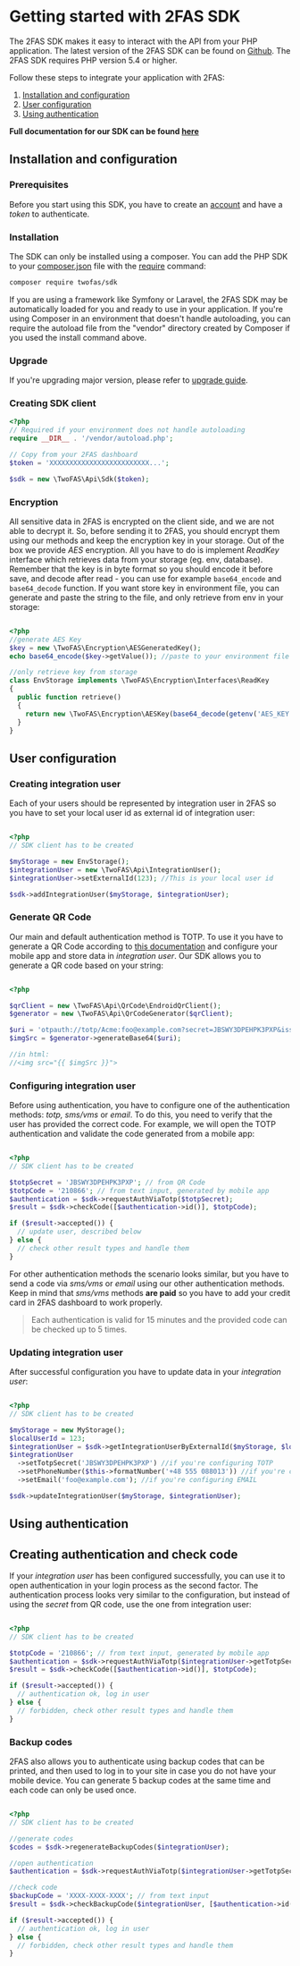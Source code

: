 # Getting started with 2FAS SDK

The 2FAS SDK makes it easy to interact with the API from your PHP application.
The latest version of the 2FAS SDK can be found on [Github](https://github.com/twofas/sdk).
The 2FAS SDK requires PHP version 5.4 or higher.


Follow these steps to integrate your application with 2FAS:

1. [Installation and configuration](#installation-and-configuration)
2. [User configuration](#user-configuration)
3. [Using authentication](#using-authentication)


**Full documentation for our SDK can be found [here](https://docs.2fas.com/apigen/Api)**

## Installation and configuration

### Prerequisites

Before you start using this SDK,
you have to create an [account](https://docs.2fas.com/getting-started) and have a *token* to authenticate.

### Installation

The SDK can only be installed using a composer.
You can add the PHP SDK to your [composer.json](https://getcomposer.org/doc/04-schema.md)
file with the [require](https://getcomposer.org/doc/03-cli.md#require) command:

```bash
composer require twofas/sdk
```

If you are using a framework like Symfony or Laravel, the 2FAS SDK may be automatically loaded for you and ready to use in your application.
If you're using Composer in an environment that doesn't handle autoloading, you can require the autoload file from the "vendor" directory created by Composer if you used the install command above.

### Upgrade

If you're upgrading major version, please refer to
[upgrade guide](https://docs.2fas.com/sdk/Upgrade/).

### Creating SDK client

```php
<?php
// Required if your environment does not handle autoloading
require __DIR__ . '/vendor/autoload.php';

// Copy from your 2FAS dashboard
$token = 'XXXXXXXXXXXXXXXXXXXXXXXXX...';

$sdk = new \TwoFAS\Api\Sdk($token);
```

### Encryption

All sensitive data in 2FAS is encrypted on the client side, and we are not able to decrypt it.
So, before sending it to 2FAS, you should encrypt them using our methods and keep the encryption key in your storage.
Out of the box we provide *AES* encryption.
All you have to do is implement *ReadKey* interface which retrieves data from your storage (eg. env, database).
Remember that the key is in byte format so you should encode it before save, and decode after read - you can use for example `base64_encode` and `base64_decode` function.
If you want store key in environment file, you can generate and paste the string to the file,
and only retrieve from env in your storage:

```php

<?php
//generate AES Key
$key = new \TwoFAS\Encryption\AESGeneratedKey();
echo base64_encode($key->getValue()); //paste to your environment file

//only retrieve key from storage
class EnvStorage implements \TwoFAS\Encryption\Interfaces\ReadKey
{
  public function retrieve()
  {
    return new \TwoFAS\Encryption\AESKey(base64_decode(getenv('AES_KEY')));
  }
}
```

## User configuration

### Creating integration user

Each of your users should be represented by integration user in 2FAS
so you have to set your local user id as external id of integration user:

```php

<?php
// SDK client has to be created

$myStorage = new EnvStorage();
$integrationUser = new \TwoFAS\Api\IntegrationUser();
$integrationUser->setExternalId(123); //This is your local user id

$sdk->addIntegrationUser($myStorage, $integrationUser);
```

### Generate QR Code

Our main and default authentication method is TOTP.
To use it you have to generate a QR Code according to [this documentation](https://github.com/google/google-authenticator/wiki/Key-Uri-Format)
and configure your mobile app and store data in *integration user*.
Our SDK allows you to generate a QR code based on your string:

```php

<?php

$qrClient = new \TwoFAS\Api\QrCode\EndroidQrClient();
$generator = new \TwoFAS\Api\QrCodeGenerator($qrClient);

$uri = 'otpauth://totp/Acme:foo@example.com?secret=JBSWY3DPEHPK3PXP&issuer=Acme';
$imgSrc = $generator->generateBase64($uri);

//in html:
//<img src="{{ $imgSrc }}">
```

### Configuring integration user

Before using authentication, you have to configure one of the authentication methods: *totp, sms/vms* or *email*.
To do this, you need to verify that the user has provided the correct code.
For example, we will open the TOTP authentication and validate the code generated from a mobile app:

```php

<?php
// SDK client has to be created

$totpSecret = 'JBSWY3DPEHPK3PXP'; // from QR Code
$totpCode = '210866'; // from text input, generated by mobile app
$authentication = $sdk->requestAuthViaTotp($totpSecret);
$result = $sdk->checkCode([$authentication->id()], $totpCode);

if ($result->accepted()) {
  // update user, described below
} else {
  // check other result types and handle them
}
```

For other authentication methods the scenario looks similar,
but you have to send a code via *sms/vms* or *email* using our other authentication methods.
Keep in mind that *sms/vms* methods **are paid** so you have to add your credit card in 2FAS dashboard to work properly.

> Each authentication is valid for 15 minutes and the provided code can be checked up to 5 times.

### Updating integration user

After successful configuration you have to update data in your *integration user*:

```php

<?php
// SDK client has to be created

$myStorage = new MyStorage();
$localUserId = 123;
$integrationUser = $sdk->getIntegrationUserByExternalId($myStorage, $localUserId);
$integrationUser
  ->setTotpSecret('JBSWY3DPEHPK3PXP') //if you're configuring TOTP
  ->setPhoneNumber($this->formatNumber('+48 555 088013')) //if you're configuring SMS/VMS
  ->setEmail('foo@example.com'); //if you're configuring EMAIL

$sdk->updateIntegrationUser($myStorage, $integrationUser);
```

## Using authentication

## Creating authentication and check code

If your *integration user* has been configured successfully,
you can use it to open authentication in your login process as the second factor.
The authentication process looks very similar to the configuration, but instead of using the *secret* from QR code,
use the one from integration user:

```php

<?php
// SDK client has to be created

$totpCode = '210866'; // from text input, generated by mobile app
$authentication = $sdk->requestAuthViaTotp($integrationUser->getTotpSecret());
$result = $sdk->checkCode([$authentication->id()], $totpCode);

if ($result->accepted()) {
  // authentication ok, log in user
} else {
  // forbidden, check other result types and handle them
}
```

### Backup codes

2FAS also allows you to authenticate using backup codes that can be printed,
and then used to log in to your site in case you do not have your mobile device.
You can generate 5 backup codes at the same time and each code can only be used once.

```php

<?php
// SDK client has to be created

//generate codes
$codes = $sdk->regenerateBackupCodes($integrationUser);

//open authentication
$authentication = $sdk->requestAuthViaTotp($integrationUser->getTotpSecret());

//check code
$backupCode = 'XXXX-XXXX-XXXX'; // from text input
$result = $sdk->checkBackupCode($integrationUser, [$authentication->id()], $backupCode);

if ($result->accepted()) {
  // authentication ok, log in user
} else {
  // forbidden, check other result types and handle them
}
```
